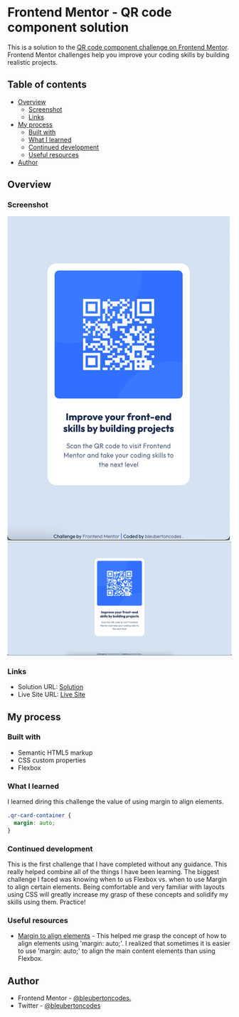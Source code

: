 # Frontend Mentor - QR code component solution

This is a solution to the [QR code component challenge on Frontend Mentor](https://www.frontendmentor.io/challenges/qr-code-component-iux_sIO_H). Frontend Mentor challenges help you improve your coding skills by building realistic projects. 

## Table of contents

- [Overview](#overview)
  - [Screenshot](#screenshot)
  - [Links](#links)
- [My process](#my-process)
  - [Built with](#built-with)
  - [What I learned](#what-i-learned)
  - [Continued development](#continued-development)
  - [Useful resources](#useful-resources)
- [Author](#author)



## Overview

### Screenshot

![](screenshots/screenshot-mobile.png)
![](screenshots/screenshot-desktop.png)


### Links

- Solution URL: [Solution](https://github.com/bleubertoncodes/QR-code-component-Frontend-Mentor)
- Live Site URL: [Live Site](https://bleubertoncodes.github.io/QR-code-component-Frontend-Mentor/)


## My process

### Built with

- Semantic HTML5 markup
- CSS custom properties
- Flexbox


### What I learned

I learned diring this challenge the value of using margin to align elements.


```css
.qr-card-container {
  margin: auto;
}
```


### Continued development
This is the first challenge that I have completed without any guidance. This really helped combine all of the things I have been learning. The biggest challenge I faced was knowing when to us Flexbox vs. when to use Margin to align certain elements. Being comfortable and very familiar with layouts using CSS will greatly increase my grasp of these concepts and solidify my skills using them. Practice!


### Useful resources

- [Margin to align elements](https://developer.mozilla.org/en-US/docs/Web/CSS/margin) - This helped me grasp the concept of how to align elements using 'margin: auto;'. I realized that sometimes it is easier to use 'margin: auto;' to align the main content  elements than using Flexbox.


## Author

- Frontend Mentor - [@bleubertoncodes.](https://www.frontendmentor.io/profile/bleubertoncodes)
- Twitter - [@bleubertoncodes](https://www.twitter.com/bleubertoncodes)


